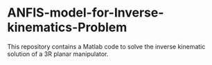 # ANFIS-model-for-Inverse-kinematics-Problem
This repository contains a Matlab code to solve the inverse kinematic solution of a 3R planar manipulator.
